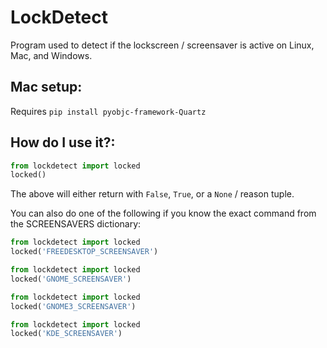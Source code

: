 # LockDetect

Program used to detect if the lockscreen / screensaver is active on Linux, Mac, and Windows.

## Mac setup:

Requires ``pip install pyobjc-framework-Quartz``

## How do I use it?:

```py
from lockdetect import locked
locked()
```

The above will either return with ``False``, ``True``, or a ``None`` / reason tuple.

You can also do one of the following if you know the exact command from the SCREENSAVERS dictionary:

```py
from lockdetect import locked
locked('FREEDESKTOP_SCREENSAVER')
```

```py
from lockdetect import locked
locked('GNOME_SCREENSAVER')
```

```py
from lockdetect import locked
locked('GNOME3_SCREENSAVER')
```

```py
from lockdetect import locked
locked('KDE_SCREENSAVER')
```
